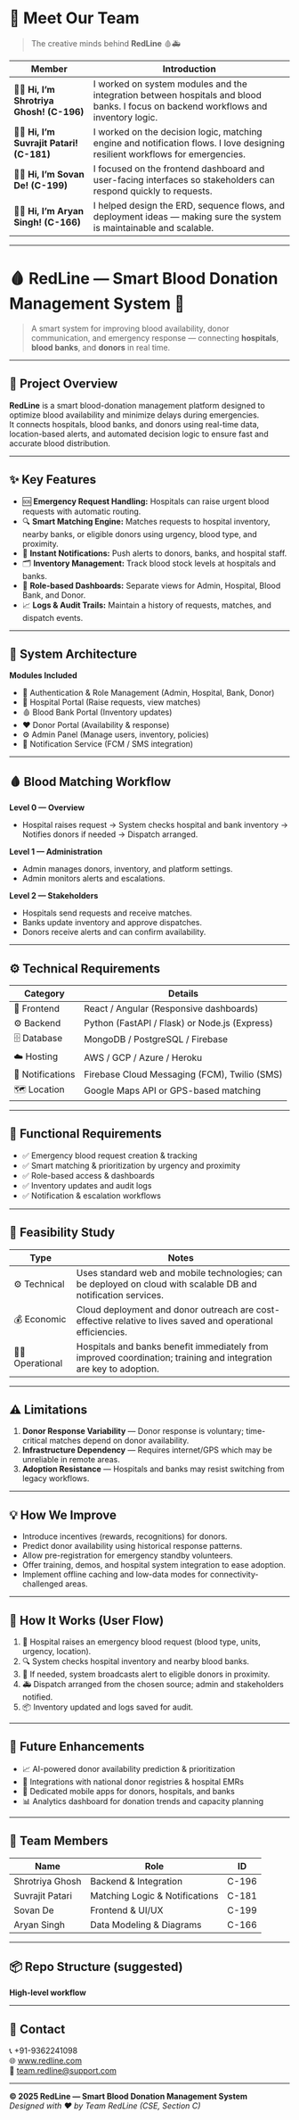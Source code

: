 # 👋 Meet Our Team

> The creative minds behind **RedLine** 🩸🚑

| Member | Introduction |
|--------|--------------|
| 👨‍💻 **Hi, I’m Shrotriya Ghosh! (C-196)** | I worked on system modules and the integration between hospitals and blood banks. I focus on backend workflows and inventory logic. |
| 👨‍💻 **Hi, I’m Suvrajit Patari! (C-181)** | I worked on the decision logic, matching engine and notification flows. I love designing resilient workflows for emergencies. |
| 👨‍💻 **Hi, I’m Sovan De! (C-199)** | I focused on the frontend dashboard and user-facing interfaces so stakeholders can respond quickly to requests. |
| 👨‍💻 **Hi, I’m Aryan Singh! (C-166)** | I helped design the ERD, sequence flows, and deployment ideas — making sure the system is maintainable and scalable. |

---

# 🩸 RedLine — Smart Blood Donation Management System 🚨

> A smart system for improving blood availability, donor communication, and emergency response — connecting **hospitals**, **blood banks**, and **donors** in real time.

---

## 🚀 Project Overview
**RedLine** is a smart blood-donation management platform designed to optimize blood availability and minimize delays during emergencies.  
It connects hospitals, blood banks, and donors using real-time data, location-based alerts, and automated decision logic to ensure fast and accurate blood distribution.

---

## ✨ Key Features
- 🆘 **Emergency Request Handling:** Hospitals can raise urgent blood requests with automatic routing.  
- 🔍 **Smart Matching Engine:** Matches requests to hospital inventory, nearby banks, or eligible donors using urgency, blood type, and proximity.  
- 🔔 **Instant Notifications:** Push alerts to donors, banks, and hospital staff.  
- 🗂️ **Inventory Management:** Track blood stock levels at hospitals and banks.  
- 👤 **Role-based Dashboards:** Separate views for Admin, Hospital, Blood Bank, and Donor.  
- 📈 **Logs & Audit Trails:** Maintain a history of requests, matches, and dispatch events.

---

## 🧠 System Architecture


**Modules Included**
- 👤 Authentication & Role Management (Admin, Hospital, Bank, Donor)  
- 🏥 Hospital Portal (Raise requests, view matches)  
- 🩸 Blood Bank Portal (Inventory updates)  
- ❤️ Donor Portal (Availability & response)  
- ⚙️ Admin Panel (Manage users, inventory, policies)  
- 🔔 Notification Service (FCM / SMS integration)

---


## 🩸 Blood Matching Workflow

**Level 0 — Overview**
- Hospital raises request → System checks hospital and bank inventory → Notifies donors if needed → Dispatch arranged.

**Level 1 — Administration**
- Admin manages donors, inventory, and platform settings.  
- Admin monitors alerts and escalations.

**Level 2 — Stakeholders**
- Hospitals send requests and receive matches.  
- Banks update inventory and approve dispatches.  
- Donors receive alerts and can confirm availability.


---

## ⚙️ Technical Requirements
| Category | Details |
|----------|---------|
| 🧩 Frontend | React / Angular (Responsive dashboards) |
| ⚙️ Backend | Python (FastAPI / Flask) or Node.js (Express) |
| 🗄️ Database | MongoDB / PostgreSQL / Firebase |
| ☁️ Hosting | AWS / GCP / Azure / Heroku |
| 🔔 Notifications | Firebase Cloud Messaging (FCM), Twilio (SMS) |
| 🗺️ Location | Google Maps API or GPS-based matching |

---

## 🧩 Functional Requirements
- ✅ Emergency blood request creation & tracking  
- ✅ Smart matching & prioritization by urgency and proximity  
- ✅ Role-based access & dashboards  
- ✅ Inventory updates and audit logs  
- ✅ Notification & escalation workflows

---

## 🔬 Feasibility Study

| Type | Notes |
|------|-------|
| ⚙️ Technical | Uses standard web and mobile technologies; can be deployed on cloud with scalable DB and notification services. |
| 💰 Economic | Cloud deployment and donor outreach are cost-effective relative to lives saved and operational efficiencies. |
| 🧑‍⚕️ Operational | Hospitals and banks benefit immediately from improved coordination; training and integration are key to adoption. |

---

## ⚠️ Limitations
1. **Donor Response Variability** — Donor response is voluntary; time-critical matches depend on donor availability.  
2. **Infrastructure Dependency** — Requires internet/GPS which may be unreliable in remote areas.  
3. **Adoption Resistance** — Hospitals and banks may resist switching from legacy workflows.

---

## 💡 How We Improve
- Introduce incentives (rewards, recognitions) for donors.  
- Predict donor availability using historical response patterns.  
- Allow pre-registration for emergency standby volunteers.  
- Offer training, demos, and hospital system integration to ease adoption.  
- Implement offline caching and low-data modes for connectivity-challenged areas.

---

## 🧭 How It Works (User Flow)
1. 🏥 Hospital raises an emergency blood request (blood type, units, urgency, location).  
2. 🔍 System checks hospital inventory and nearby blood banks.  
3. 🔔 If needed, system broadcasts alert to eligible donors in proximity.  
4. 🚑 Dispatch arranged from the chosen source; admin and stakeholders notified.  
5. 📦 Inventory updated and logs saved for audit.

---

## 🔮 Future Enhancements
- 📈 AI-powered donor availability prediction & prioritization  
- 🔗 Integrations with national donor registries & hospital EMRs  
- 📲 Dedicated mobile apps for donors, hospitals, and banks  
- 📊 Analytics dashboard for donation trends and capacity planning

---

## 👥 Team Members
| Name | Role | ID |
|------|------|----|
| Shrotriya Ghosh | Backend & Integration | C-196 |
| Suvrajit Patari | Matching Logic & Notifications | C-181 |
| Sovan De | Frontend & UI/UX | C-199 |
| Aryan Singh | Data Modeling & Diagrams | C-166 |

---

## 📦 Repo Structure (suggested)


**High-level workflow**


---

## 📩 Contact
📞 +91-9362241098  
🌐 www.redline.com  
📧 team.redline@support.com

---

**© 2025 RedLine — Smart Blood Donation Management System**  
*Designed with ❤️ by Team RedLine (CSE, Section C)*

